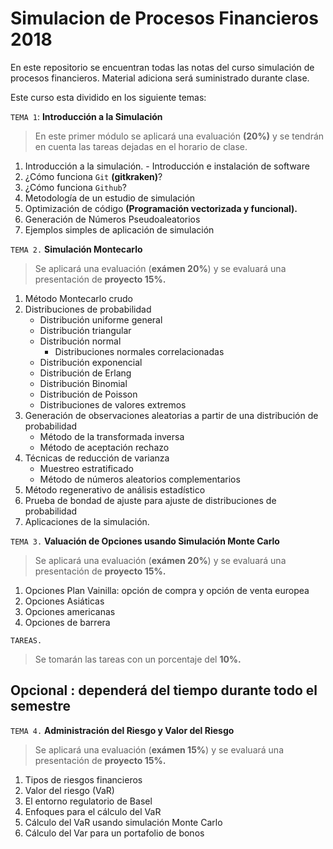 ﻿# Simulacion de Procesos Financieros 2018

En este repositorio se encuentran todas las notas del curso simulación de procesos financieros. Material adiciona será suministrado durante clase.

Este curso esta dividido en los siguiente temas:

`TEMA 1`: **Introducción a la Simulación**
> En este primer módulo se aplicará una evaluación **(20%)** y se tendrán en cuenta las tareas dejadas en el horario de clase.
   1. Introducción a la simulación.
    - Introducción e instalación de software
   2. ¿Cómo funciona `Git` **(gitkraken)**?
   3. ¿Cómo funciona `Github`?
   4. Metodología de un estudio de simulación
   5. Optimización de código **(Programación vectorizada y funcional).**
   6. Generación de Números Pseudoaleatorios
   7. Ejemplos simples de aplicación de simulación

`TEMA 2.`  **Simulación Montecarlo**
> Se aplicará una evaluación (**exámen 20%**) y se evaluará una presentación de **proyecto 15%.**
   1. Método Montecarlo crudo
   2. Distribuciones de  probabilidad 
      - Distribución uniforme general
      - Distribución triangular
      - Distribución normal
        - Distribuciones normales correlacionadas
      - Distribución exponencial
      - Distribución de Erlang
      - Distribución Binomial
      - Distribución de Poisson
      - Distribuciones de valores extremos
   3. Generación de observaciones aleatorias a partir de una distribución de probabilidad
      - Método de la transformada inversa
      - Método de aceptación rechazo
   4. Técnicas de reducción de varianza
      - Muestreo estratificado
      - Método de números aleatorios complementarios
   5. Método regenerativo de análisis estadístico
   6. Prueba de bondad de ajuste para ajuste de distribuciones de probabilidad
   7. Aplicaciones de la simulación.

`TEMA 3.` **Valuación de Opciones usando Simulación Monte Carlo**
> Se aplicará una evaluación (**exámen 20%**) y se evaluará una presentación de **proyecto 15%.**
1. Opciones Plan Vainilla: opción de compra y opción de venta europea
2. Opciones Asiáticas
3. Opciones americanas
4. Opciones de barrera

`TAREAS.` 
> Se tomarán las tareas con un porcentaje del **10%.**

## Opcional : dependerá del tiempo durante todo el semestre
`TEMA 4.` **Administración del Riesgo y Valor del Riesgo**</font>
> Se aplicará una evaluación (**exámen 15%**) y se evaluará una presentación de **proyecto 15%.**
1. Tipos de riesgos financieros
2. Valor del riesgo (VaR)
3. El entorno regulatorio de Basel
4. Enfoques para el cálculo del VaR
5. Cálculo del VaR usando simulación Monte Carlo
6. Cálculo del Var para un portafolio de bonos 
